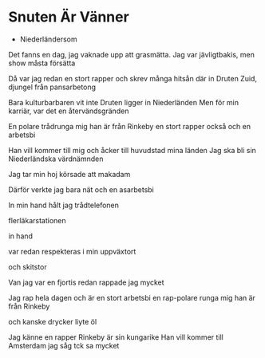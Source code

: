 # Snuten Är Vänner

 * Niederländersom

Det fanns en dag,
jag vaknade upp att grasmätta.
Jag var jävligtbakis,
men show måsta försätta

Då var jag redan en stort rapper
och skrev många hitsån
där in Druten Zuid,
djungel från pansarbetong

Bara kulturbarbaren vit inte
Druten ligger in Niederländen
Men för min karriär,
var det en återvändsgränden

En polare trådrunga mig 
han är från Rinkeby
en stort rapper också
och en arbetsbi

Han vill kommer till mig
och åcker till huvudstad mina länden
Jag ska bli sin 
Niederländska värdnämnden

Jag tar min hoj
körsade att makadam




Därför verkte jag bara nät
och en asarbetsbi




In min hand hålt jag trådtelefonen

flerläkarstationen


 in hand





var redan respekteras
i min uppväxtort


och skitstor









Van jag var en fjortis
redan rappade jag mycket





Jag rap hela dagen
och är en stort arbetsbi
en rap-polare runga mig 
han är från Rinkeby


och kanske drycker liyte öl


Jag känne en rapper
Rinkeby är sin kungarike
Han vill kommer till Amsterdam
jag såg tck sa mycket


